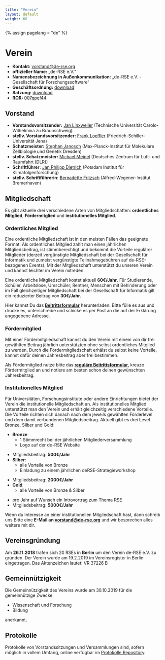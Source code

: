 ```yaml
---
title: "Verein"
layout: default
weight: 60
---
```

<!-- Set variable "lang" to reflect page language -->
{% assign pagelang = "de" %}

# Verein

- **Kontakt:** [vorstand@de-rse.org](mailto:vorstand@de-rse.org)
- **offizieller Name:** „de-RSE e.V.“
- **Namensbezeichnung in Außenkommunikation:** „de-RSE e.V. - Gesellschaft für Forschungssoftware“
-  **Geschäftsordnung:** [download](https://github.com/DE-RSE/satzung/blob/master/de-RSE-e.V._Gesch%C3%A4ftsordnung_2018-11-26.pdf)
- **Satzung:** [download](https://github.com/DE-RSE/satzung/raw/master/de-RSE-e.V._Satzung_2019-01-07.pdf)
- **[ROR](https://ror.org/):** [007qpef44](https://ror.org/007qpef44)


## Vorstand

* **Vorstandsvorsitzender:** [Jan Linxweiler](https://www.tu-braunschweig.de/ub/wir-ueber-uns/ansprechpersonen-organigramm/jan-linxweiler) (Technische Universität Carolo-Wilhelmina zu Braunschweig) 
* **stellv. Vorstandsvorsitzender:** [Frank Loeffler](https://www.zedif.uni-jena.de/2409/kontakt) (Friedrich-Schiller-Universität Jena)
* **Schatzmeister:** [Stephan Janosch](https://www.mpi-cbg.de/de/research/scientific-cores-support/scientific-services/scientific-computing-facility/contact) (Max-Planck-Institut für Molekulare Zellbiologie und Genetik Dresden)
* **stellv. Schatzmeister:** [Michael Meinel](https://de.linkedin.com/in/michael-meinel-9746b468) (Deutsches Zentrum für Luft- und Raumfahrt (DLR))
* **Schriftführer:** [Jan Philipp Dietrich](https://www.pik-potsdam.de/members/dietrich) (Potsdam Institut für Klimafolgenforschung)
* **stellv. Schriftführerin:** [Bernadette Fritzsch](https://www.awi.de/ueber-uns/organisation/mitarbeiter/detailseite/bernadette-fritzsch.html) (Alfred-Wegener-Institut Bremerhaven)

## Mitgliedschaft

Es gibt aktuelle drei verschiedene Arten von Mitgliedschaften: **ordentliches Mitglied**, **Fördermitglied** und **institutionelles Mitglied**. 

### Ordentliches Mitglied

Eine ordentliche Mitgliedschaft ist in den meisten Fällen das geeignete Format. Als ordentliches Mitglied zahlt man einen jährlichen Mitgliedsbeitrag, ist stimmberechtigt und bekommt die Vorteile regulärer Mitglieder (derzeit vergünstigte Mitgliedschaft bei der Gesellschaft für Informatik und zumeist vergünstigte Teilnahmegebühren auf de-RSE-bezogenen Events). Mit der Mitgliedschaft unterstützt du unseren Verein und kannst leichter im Verein mitreden. 

Eine ordentliche Mitgliedschaft kostet aktuell **60€/Jahr**.<!--- Ist der eigene Arbeitgeber instutionelles Mitglied im Verein, so reduziert sich der Jahresbeitrag auf **45€/Jahr**.---> Für Studierende, Schüler, Arbeitslose, Umschüler, Rentner, Menschen mit Behinderung oder im Fall gleichzeitiger Mitgliedschaft bei der Gesellschaft für Informatik gilt ein reduzierter Beitrag von **30€/Jahr**. 

Hier kannst Du das **<a href="{{ '/assets/pdf/association/de-RSE_Beitrittserklärung.pdf' | prepend: site.baseurl }}">Beitrittsformular</a>** herunterladen. Bitte fülle es aus und drucke es, unterschreibe und schicke es per Post an die auf der Erklärung angegebene Adresse.
### Fördermitglied

Mit einer Fördermitgliedschaft kannst du den Verein mit einem von dir frei gewählten Beitrag jährlich unterstützten ohne selbst ordentliches Mitglied zu werden. Durch die Fördermitgliedschaft erhälst du selbst keine Vorteile, kannst dafür deinen Jahresbeitrag aber frei bestimmen. 

Als Fördermitglied nutze bitte das **<a href="{{ '/assets/pdf/association/de-RSE_Beitrittserklärung.pdf' | prepend: site.baseurl }}">reguläre Beitrittsformular</a>**, kreuze Fördermitglied an und notiere am besten schon deinen gewünschten Jahresbeitrag.

### Institutionelles Mitglied

Für Universitäten, Forschungsinstitute oder andere Einrichtungen bietet der Verein die institutionelle Mitgliedschaft an. Als institutionelles Mitglied unterstützt man den Verein und erhält gleichzeitig verschiedene Vorteile. Die Vorteile richten sich danach nach dem jeweils gewählten Förderlevel und dem damit verbundenen Mitgliedsbeitrag. Aktuell gibt es drei Level Bronze, Silber und Gold:

* **Bronze**:
  * 1 Stimmrecht bei der jährlichen Mitgliederversammlung
  * Logo auf der de-RSE Website
<!---* vergünstige RSE-Mitgliedschaft für Einzelmitglieder des Instituts in Höhe von 45€/Jahr (statt 60€/Jahr) --->
  * Mitgliedsbeitrag: **500€/Jahr**
* **Silber**:
  * alle Vorteile von Bronze
  * Einladung zu einem jährlichen deRSE-Strategieworkshop
<!---  * Möglichkeit von Job-Postings auf der de-RSE-Website --->
  * Mitgliedsbeitrag: **2000€/Jahr**
* **Gold**:
  * alle Vorteile von Bronze & Silber
<!--- * zusätzliche Möglichkeit von Job-Postings via RSE-Newsletter --->
  * pro Jahr auf Wunsch ein Introvortrag zum Thema RSE
  * Mitgliedsbeitrag: **5000€/Jahr**

Wenn du Interesse an einer institutionellen Mitgliedschaft hast, dann schreib uns Bitte eine **E-Mail an [vorstand@de-rse.org](mailto:vorstand@de-rse.org)** und wir besprechen alles weitere mit dir.

## Vereinsgründung

Am **26.11.2018** trafen sich 20 RSEs in **Berlin** um den Verein de-RSE e.V. zu gründen.
Der Verein wurde am 19.2.2019 im Vereinsregister in Berlin eingetragen. Das Aktenzeichen lautet: VR 37226 B

## Gemeinnützigkeit 

Die Gemeinnützigkeit des Vereins wurde am 30.10.2019 für die gemeinnützige Zwecke

* Wissenschaft und Forschung
* Bildung

anerkannt.

## Protokolle

Protokolle von Vorstandssitzungen und Versammlungen sind, sofern möglich in vollem Umfang, online verfügbar im [Protokolle Repository](https://github.com/DE-RSE/protokolle).
